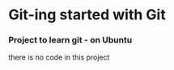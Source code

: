 # Git-ing started with Git


### Project to learn git - on Ubuntu 
there is no code in this project

